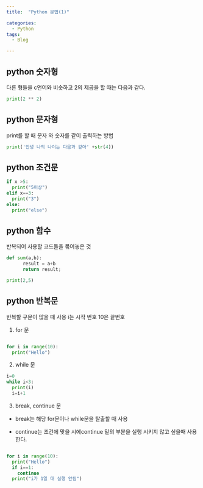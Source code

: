```yaml
---
title:  "Python 문법(1)"

categories:
  - Python
tags:
  - Blog

---
```


## python 숫자형

다른 형들을 c언어와 비슷하고 2의 제곱을 할 때는 다음과 같다.

```python
print(2 ** 2)
```

## python 문자형

print를 할 때 문자 와 숫자를 같이 출력하는 방법

```python
print('안녕 나의 나이는 다음과 같아' +str(4))
```

## python 조건문

```python
if x >5:
  print("5이상")
elif x==3:
  print("3")
else:
  print("else")
```


## python 함수

반복되어 사용할 코드들을 묶어놓은 것

```python
def sum(a,b):
      result = a+b
      return result;

print(2,5)

```

## python 반복문

반복할 구문이 많을 때 사용
i는 시작 번호 10은 끝번호

1. for 문

```python

for i in range(10):
  print("Hello")
```

2. while 문

```python
i=0
while i<3:
  print(i)
  i=i+1
```

3. break, continue 문
* break는 해당 for문이나 while문을 탈출할 때 사용
+ continue는 조건에 맞을 시에continue 밑의 부분을 실행 시키지 않고 싶을때 사용한다.

```python

for i in range(10):
  print("Hello")
  if i==1:
    continue
  print("i가 1일 대 실행 안됨")
```


